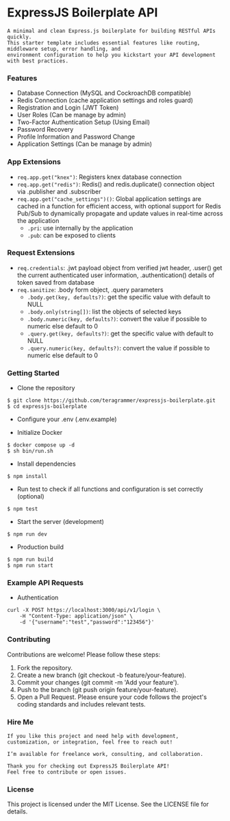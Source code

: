 # ExpressJS Boilerplate API
```
A minimal and clean Express.js boilerplate for building RESTful APIs quickly. 
This starter template includes essential features like routing, middleware setup, error handling, and 
environment configuration to help you kickstart your API development with best practices.
```

### Features
- Database Connection (MySQL and CockroachDB compatible)
- Redis Connection (cache application settings and roles guard)
- Registration and Login (JWT Token)
- User Roles (Can be manage by admin)
- Two-Factor Authentication Setup (Using Email)
- Password Recovery
- Profile Information and Password Change
- Application Settings (Can be manage by admin)

### App Extensions
- `req.app.get("knex")`: Registers knex database connection
- `req.app.get("redis")`: Redis() and redis.duplicate() connection object via .publisher and .subscriber
- `req.app.get("cache_settings")()`: Global application settings are cached in a function for efficient access, with optional support for Redis Pub/Sub to dynamically propagate and update values in real-time across the application
  - `.pri`: use internally by the application
  - `.pub`: can be exposed to clients

### Request Extensions
- `req.credentials`: .jwt payload object from verified jwt header, .user() get the current authenticated user information, .authentication() details of token saved from database
- `req.sanitize`: .body form object, .query parameters
  - `.body.get(key, defaults?)`: get the specific value with default to NULL
  - `.body.only(string[])`: list the objects of selected keys
  - `.body.numeric(key, defaults?)`: convert the value if possible to numeric else default to 0
  - `.query.get(key, defaults?)`: get the specific value with default to NULL
  - `.query.numeric(key, defaults?)`: convert the value if possible to numeric else default to 0

### Getting Started
- Clone the repository
```
$ git clone https://github.com/teragrammer/expressjs-boilerplate.git
$ cd expressjs-boilerplate
```

- Configure your .env (.env.example)

- Initialize Docker
```
$ docker compose up -d
$ sh bin/run.sh
```

- Install dependencies
```
$ npm install
```

- Run test to check if all functions and configuration is set correctly (optional)
```
$ npm test
```

- Start the server (development)
```
$ npm run dev
```

- Production build
```
$ npm run build
$ npm run start
```

### Example API Requests
- Authentication
```
curl -X POST https://localhost:3000/api/v1/login \
    -H "Content-Type: application/json" \
    -d '{"username":"test","password":"123456"}'
```

### Contributing
Contributions are welcome! Please follow these steps:
1. Fork the repository.
2. Create a new branch (git checkout -b feature/your-feature).
3. Commit your changes (git commit -m 'Add your feature').
4. Push to the branch (git push origin feature/your-feature).
5. Open a Pull Request.
Please ensure your code follows the project's coding standards and includes relevant tests.

### Hire Me
```
If you like this project and need help with development, customization, or integration, feel free to reach out!

I’m available for freelance work, consulting, and collaboration.

Thank you for checking out ExpressJS Boilerplate API!
Feel free to contribute or open issues.
```

### License
This project is licensed under the MIT License. See the LICENSE file for details.
